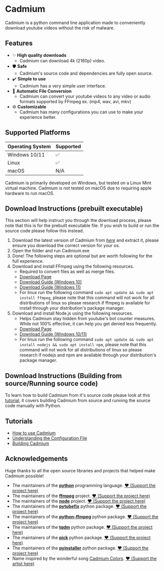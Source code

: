 # Cadmium
Cadmium is a python command line application made to conveniently download youtube videos without the risk of malware.

## Features

* ✨ **High quality downloads**
    * Cadmium can download 4k (2160p) video.
* 🛡️ **Safe**
    * Cadmium's source code and dependencies are fully open source.
* ✔️ **Simple to use**
    * Cadmium has a very simple user interface.
* 🔄 **Automatic File Conversion**
    * Cadmium can convert your youtube videos to any video or audio formats supported by FFmpeg ex. (mp4, wav, avi, mkv)
* ⚙️ **Customizable**
    * Cadmium has many configurations you can use to make your experience better.

## Supported Platforms

| Operating System | Supported |
|------------------|-----------|
| Windows 10/11    | ✅        |
| Linux            | ✅        |
| macOS            | N/A       |

Cadmium is primarily developed on Windows, but tested on a Linux Mint virtual machine. Cadmium is not tested on macOS due to requiring apple hardware to run macOS.

## Download Instructions (prebuilt executable)
This section will help instruct you through the download process, please note that this is for the prebuilt executable file. If you wish to build or run the source code please follow this  instead. 

1. Download the latest version of Cadmium from [*here*](https://github.com/Jodenee/Cadmium/releases) and extract it, please ensure you download the correct version for your os.
2. Open the folder and run Cadmium.exe
3. Done! The following steps are optional but are worth following for the full experience.
4. Download and install FFmpeg using the following resources.
    * Required to convert files as well as merge files.
    * [Download Page](https://ffmpeg.org/download.html) 
    * [Download Guide (Windows 10)](https://www.youtube.com/watch?v=IECI72XEox0&ab_channel=TroubleChute)
    * [Download Guide (Windows 11)](https://www.youtube.com/watch?v=jZLqNocSQDM)
    * For linux run the following command `sudo apt update && sudo apt install ffmpeg`, please note that this command will not work for all distributions of linux so please research if ffmpeg is available for install through your distribution's package manager. 
5. Download and install Node.js using the following resources.
    * Helps Cadmium stay hidden from youtube's bot counter measures. While not 100% effective, it can help you get denied less frequently.
    * [Download Page](https://nodejs.org/) 
    * [Download Guide (Windows 10/11)](https://www.youtube.com/watch?v=LwM1dtTcSss)
    * For linux run the following command `sudo apt update && sudo apt install nodejs && sudo apt install npm`, please note that this command will not work for all distributions of linux so please research if nodejs and npm are available through your distribution's package manager. 

## Download Instructions (Building from source/Running source code)
To learn how to build Cadmium from it's source code please look at this [tutorial](tutorials/building_cadmium.md), it covers building Cadmium from source and running the source code manually with Python.

## Tutorials

* [How to use Cadmium](./tutorials/using_cadmium.md)
* [Understanding the Configuration File](./tutorials/configuration.md)
* [Building Cadmium](./tutorials/building_cadmium.md)

## Acknowledgements
Huge thanks to all the open source libraries and projects that helped make Cadmium possible!

* The maintainers of the [**python**](https://www.python.org/) programming language. [❤️ (Support the project here)](https://www.python.org/psf/donations/)
* The maintainers of the [**ffmpeg**](https://github.com/aisk/pick) project. [❤️ (Support the project here)](https://ffmpeg.org/donations.html)
* The maintainers of the [**node**](https://github.com/nodejs/node) project. [❤️ (Support the project here)](https://github.com/sponsors/nodejs)
* The maintainers of the [**pytubefix**](https://github.com/JuanBindez/pytubefix) python package. [❤️ (Support the project here)](https://github.com/sponsors/JuanBindez)
* The maintainers of the [**python-ffmpeg**](https://github.com/jonghwanhyeon/python-ffmpeg) python package. [❤️ (Support the project here)](https://github.com/jonghwanhyeon/python-ffmpeg)
* The maintainers of the [**tqdm**](https://github.com/tqdm/tqdm) python package. [❤️ (Support the project here)](https://github.com/sponsors/tqdm)
* The maintainers of the [**pick**](https://github.com/aisk/pick) python package. [❤️ (Support the project here)](https://github.com/aisk/pick)
* The maintainers of the [**pyinstaller**](https://github.com/pyinstaller/pyinstaller) python package. [❤️ (Support the project here)](https://github.com/sponsors/Legorooj)
* Name inspired by the wonderful song [Cadmium Colors](https://www.youtube.com/watch?v=1U6qefKcOrg). [❤️ (Support the artist here)](https://jamiepaige.bandcamp.com/jamies-page)
